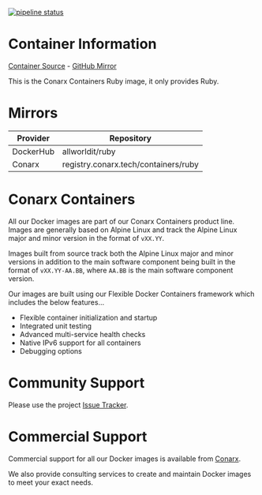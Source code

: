 [![pipeline status](https://gitlab.conarx.tech/containers/ruby/badges/main/pipeline.svg)](https://gitlab.conarx.tech/containers/ruby/-/commits/main)

# Container Information

[Container Source](https://gitlab.conarx.tech/containers/ruby) - [GitHub Mirror](https://github.com/AllWorldIT/containers-ruby)

This is the Conarx Containers Ruby image, it only provides Ruby.



# Mirrors

|  Provider  |  Repository                                |
|------------|--------------------------------------------|
| DockerHub  | allworldit/ruby                            |
| Conarx     | registry.conarx.tech/containers/ruby       |



# Conarx Containers

All our Docker images are part of our Conarx Containers product line. Images are generally based on Alpine Linux and track the
Alpine Linux major and minor version in the format of `vXX.YY`.

Images built from source track both the Alpine Linux major and minor versions in addition to the main software component being
built in the format of `vXX.YY-AA.BB`, where `AA.BB` is the main software component version.

Our images are built using our Flexible Docker Containers framework which includes the below features...

- Flexible container initialization and startup
- Integrated unit testing
- Advanced multi-service health checks
- Native IPv6 support for all containers
- Debugging options



# Community Support

Please use the project [Issue Tracker](https://gitlab.conarx.tech/containers/ruby/-/issues).



# Commercial Support

Commercial support for all our Docker images is available from [Conarx](https://conarx.tech).

We also provide consulting services to create and maintain Docker images to meet your exact needs.
